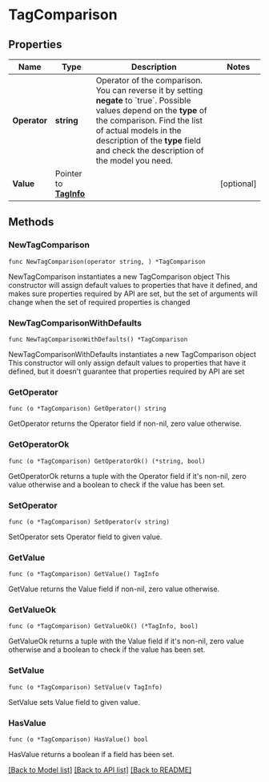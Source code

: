 # TagComparison

## Properties

Name | Type | Description | Notes
------------ | ------------- | ------------- | -------------
**Operator** | **string** | Operator of the comparison. You can reverse it by setting **negate** to &#x60;true&#x60;.   Possible values depend on the **type** of the comparison. Find the list of actual models in the description of the **type** field and check the description of the model you need. | 
**Value** | Pointer to [**TagInfo**](TagInfo.md) |  | [optional] 

## Methods

### NewTagComparison

`func NewTagComparison(operator string, ) *TagComparison`

NewTagComparison instantiates a new TagComparison object
This constructor will assign default values to properties that have it defined,
and makes sure properties required by API are set, but the set of arguments
will change when the set of required properties is changed

### NewTagComparisonWithDefaults

`func NewTagComparisonWithDefaults() *TagComparison`

NewTagComparisonWithDefaults instantiates a new TagComparison object
This constructor will only assign default values to properties that have it defined,
but it doesn't guarantee that properties required by API are set

### GetOperator

`func (o *TagComparison) GetOperator() string`

GetOperator returns the Operator field if non-nil, zero value otherwise.

### GetOperatorOk

`func (o *TagComparison) GetOperatorOk() (*string, bool)`

GetOperatorOk returns a tuple with the Operator field if it's non-nil, zero value otherwise
and a boolean to check if the value has been set.

### SetOperator

`func (o *TagComparison) SetOperator(v string)`

SetOperator sets Operator field to given value.


### GetValue

`func (o *TagComparison) GetValue() TagInfo`

GetValue returns the Value field if non-nil, zero value otherwise.

### GetValueOk

`func (o *TagComparison) GetValueOk() (*TagInfo, bool)`

GetValueOk returns a tuple with the Value field if it's non-nil, zero value otherwise
and a boolean to check if the value has been set.

### SetValue

`func (o *TagComparison) SetValue(v TagInfo)`

SetValue sets Value field to given value.

### HasValue

`func (o *TagComparison) HasValue() bool`

HasValue returns a boolean if a field has been set.


[[Back to Model list]](../README.md#documentation-for-models) [[Back to API list]](../README.md#documentation-for-api-endpoints) [[Back to README]](../README.md)


